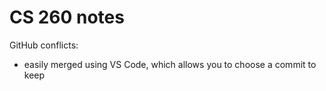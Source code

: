 # CS 260 notes

GitHub conflicts:
 - easily merged using VS Code, which allows you to choose a commit to keep